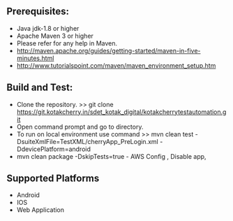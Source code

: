 Prerequisites:
---------------
*	Java jdk-1.8 or higher
*	Apache Maven 3 or higher
*	Please refer for any help in Maven. 
* 	http://maven.apache.org/guides/getting-started/maven-in-five-minutes.html
* 	http://www.tutorialspoint.com/maven/maven_environment_setup.htm

Build and Test:
---------------
*	Clone the repository. >>  git clone https://git.kotakcherry.in/sdet_kotak_digital/kotakcherrytestautomation.git
*	Open command prompt and go to directory.
*	To run on local environment use command >> mvn clean test -DsuiteXmlFile=TestXML/cherryApp_PreLogin.xml -DdevicePlatform=android
*   mvn clean package -DskipTests=true - AWS Config , Disable app,


Supported Platforms
-------------------------
* Android
* IOS
* Web Application